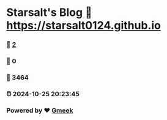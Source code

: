 # Starsalt's Blog :link: https://starsalt0124.github.io 
### :page_facing_up: [2](https://starsalt0124.github.io/tag.html) 
### :speech_balloon: 0 
### :hibiscus: 3464 
### :alarm_clock: 2024-10-25 20:23:45 
### Powered by :heart: [Gmeek](https://github.com/Meekdai/Gmeek)
